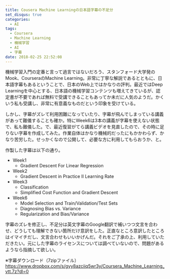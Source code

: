 ```yaml
---
title: Cousera Machine Learningの日本語字幕の不足分
set_disqus: true
categories:
  - AI
tags:
  - Coursera
  - Machine Learning
  - 機械学習
  - AI
  - 字幕
date: 2018-02-25 22:52:08
---
```

機械学習入門の定番と言って過言ではないだろう、スタンフォード大学発のMook、CourseraのMachine Learning。非常に丁寧な解説であるとともに、日本語字幕もあるということで、日本のWeb上ではかなりの評判。最近ではDeep Learningを中心とする、日本語の機械学習コンテンツも増えてきているが、認定書が不要であれば無料で受講できることもあってか未だに人気のようだ。かくいう私も受講し、非常に有意義なものだという印象を受けている。

しかし、字幕がズレて利用困難になっていたり、字幕が飛んでしまっている講義があって難儀することも確か。特にWeek6は3本の講義が字幕を使えない状態で、私も難儀した。で、最近復習がてら講義ビデオを見直したので、その時に足りない字幕を作成してみた。作業自体はかなり機械的だったにもかかわらず、かなり苦労した。せっかくなので公開して、必要な方に利用してもらおうか、と。

作製した字幕は以下の通り。

* Week1 
    * Gradient Descent For Linear Regression
* Week2 
    * Gradient Descent in Practice II Learning Rate
* Week3 
    * Classification
    * Simplified Cost Function and Gradient Descent
* Week6 
    * Model Selection and Train/Validation/Test Sets
    * Diagnosing Bias vs. Variance
    * Regularization and Bias/Variance

字幕のズレを修正し、不足分は英文字幕のGoogle翻訳で補いつつ文言を合わせ、どうしても理解できない箇所だけ意訳をした。正直なところ意訳したところはイマイチだし、文言合わせもいいかげんだ。それをご了承の上、利用していただきたい。元にした字幕のライセンスについては調べていないので、問題があるようなら指摘して欲しい。

※字幕ダウンロード（7zipファイル）
https://www.dropbox.com/s/gyy8azciiq5wr3y/Coursera_Machine_Learning_vtt.7z?dl=0
